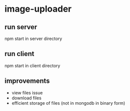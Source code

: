 # image-uploader
## run server
npm start in server directory
## run client
npm start in client directory

## improvements
- view files issue
- download files
- efficient storage of files (not in mongodb in binary form)
